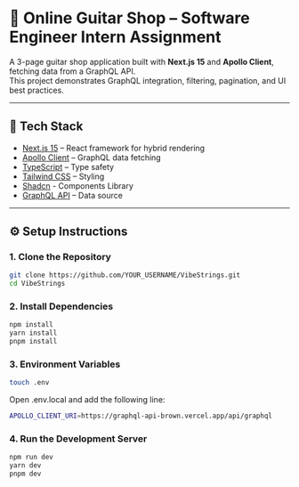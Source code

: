 # 🎸 Online Guitar Shop – Software Engineer Intern Assignment

A 3-page guitar shop application built with **Next.js 15** and **Apollo Client**, fetching data from a GraphQL API.  
This project demonstrates GraphQL integration, filtering, pagination, and UI best practices.

---

## 🚀 Tech Stack
- [Next.js 15](https://nextjs.org/) – React framework for hybrid rendering
- [Apollo Client](https://www.apollographql.com/docs/react/) – GraphQL data fetching
- [TypeScript](https://www.typescriptlang.org/) – Type safety
- [Tailwind CSS](https://tailwindcss.com/) – Styling
- [Shadcn](https://ui.shadcn.com/) - Components Library
- [GraphQL API](https://graphql-api-brown.vercel.app/api/graphql) – Data source

---

## ⚙️ Setup Instructions

### 1. Clone the Repository
```bash
git clone https://github.com/YOUR_USERNAME/VibeStrings.git
cd VibeStrings
```
### 2. Install Dependencies
```bash
npm install
yarn install
pnpm install
```
### 3. Environment Variables
```bash
touch .env
```
Open .env.local and add the following line:
```bash
APOLLO_CLIENT_URI=https://graphql-api-brown.vercel.app/api/graphql
```
### 4. Run the Development Server
```bash
npm run dev
yarn dev
pnpm dev

```
